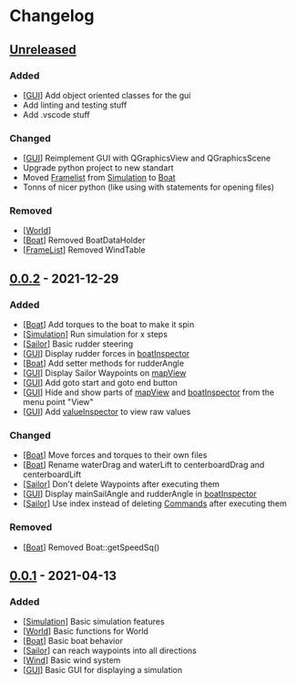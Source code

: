 # Changelog

<!---
Template

## [x.x.x] - 20xx-xx-xx

### Added

- this
- that

### Changed

- this
- that

### Removed

- this
- that

--->

## [Unreleased]

### Added

- [[GUI]] Add object oriented classes for the gui
- Add linting and testing stuff
- Add .vscode stuff

### Changed

- [[GUI]] Reimplement GUI with QGraphicsView and QGraphicsScene
- Upgrade python project to new standart
- Moved [Framelist] from [Simulation] to [Boat]
- Tonns of nicer python (like using with statements for opening files)


### Removed

- [[World]]
- [[Boat]] Removed BoatDataHolder
- [[FrameList]] Removed WindTable



## [0.0.2] - 2021-12-29

### Added

- [[Boat]] Add torques to the boat to make it spin
- [[Simulation]] Run simulation for x steps
- [[Sailor]] Basic rudder steering
- [[GUI]] Display rudder forces in [boatInspector]
- [[Boat]] Add setter methods for rudderAngle
- [[GUI]] Display Sailor Waypoints on [mapView]
- [[GUI]] Add goto start and goto end button
- [[GUI]] Hide and show parts of [mapView] and [boatInspector] from the menu point "View"
- [[GUI]] Add [valueInspector] to view raw values

### Changed

- [[Boat]] Move forces and torques to their own files
- [[Boat]] Rename waterDrag and waterLift to centerboardDrag and centerboardLift
- [[Sailor]] Don't delete Waypoints after executing them
- [[GUI]] Display mainSailAngle and rudderAngle in [boatInspector]
- [[Sailor]] Use index instead of deleting [Commands] after executing them

### Removed

- [[Boat]] Removed Boat::getSpeedSq()



## [0.0.1] - 2021-04-13

### Added

- [[Simulation]] Basic simulation features
- [[World]] Basic functions for World
- [[Boat]] Basic boat behavior
- [[Sailor]] can reach waypoints into all directions
- [[Wind]] Basic wind system
- [[GUI]] Basic GUI for displaying a simulation



<!--- Versions --->
[Unreleased]: https://github.com/mfbehrens99/sailsim/compare/v0.0.2...HEAD
[0.1.0]: https://github.com/mfbehrens99/sailsim/compare/v0.0.2...v0.1.0
[0.0.2]: https://github.com/mfbehrens99/sailsim/compare/v0.0.1...v0.0.2
[0.0.1]: https://github.com/mfbehrens99/sailsim/releases/tag/v0.0.1

<!--- Parts --->
[Simulation]: https://github.com/mfbehrens99/sailsim/blob/main/sailsim/simulation/Simulation.py
[World]: https://github.com/mfbehrens99/sailsim/blob/main/sailsim/world/World.py
[Boat]:https://github.com/mfbehrens99/sailsim/blob/main/sailsim/boat/Boat.py
[FrameList]:https://github.com/mfbehrens99/sailsim/blob/main/sailsim/boat/FrameList.py
[Sailor]: https://github.com/mfbehrens99/sailsim/blob/main/sailsim/sailor/Sailor.py
[Commands]: https://github.com/mfbehrens99/sailsim/blob/main/sailsim/sailor/Commands.py
[Wind]: https://github.com/mfbehrens99/sailsim/blob/main/sailsim/wind/Wind.py
[GUI]: https://github.com/mfbehrens99/sailsim/tree/main/sailsim/gui
[mapView]: https://github.com/mfbehrens99/sailsim/blob/main/sailsim/gui/mapView.py
[boatInspector]: https://github.com/mfbehrens99/sailsim/blob/main/sailsim/gui/boatInspector.py
[valueInspector]: https://github.com/mfbehrens99/sailsim/blob/main/sailsim/gui/valueInspector.py
[utils]: https://github.com/mfbehrens99/sailsim/tree/main/sailsim/utils
[tests]: https://github.com/mfbehrens99/sailsim/tree/main/tests
